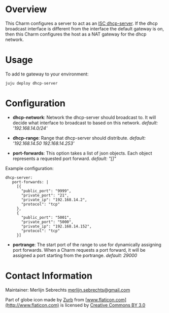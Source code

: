 # Overview

This Charm configures a server to act as an [ISC dhcp-server](https://www.isc.org/downloads/dhcp/). If the dhcp broadcast interface is different from the interface the default gateway is on, then this Charm configures the host as a NAT gateway for the dhcp network.

# Usage

To add te gateway to your environment:

    juju deploy dhcp-server

# Configuration

 -  **dhcp-network**: Network the dhcp-server should broadcast to. It will decide what interface to broadcast to based on this network. *default: '192.168.14.0/24'*

 -  **dhcp-range**: Range that dhcp-server should distribute. *default: '192.168.14.50 192.168.14.253'*

 -  **port-forwards**: This option takes a list of json objects. Each object represents a requested port forward. *default: "[]"*

 Example configuration:
 ```
 dhcp-server:
    port-forwards: |
      [{
        "public_port": "9999",
        "private_port": "21",
        "private_ip": "192.168.14.2",
        "protocol": "tcp"
      },
      {
        "public_port": "5001",
        "private_port": "5000",
        "private_ip": "192.168.14.152",
        "protocol": "tcp"
      }]
 ```

 -  **portrange**: The start port of the range to use for dynamically assigning port forwards. When a Charm requests a port forward, it will be assigned a port starting from the portrange. *default: 29000*


# Contact Information

Maintainer: Merlijn Sebrechts <merlijn.sebrechts@gmail.com>

Part of globe icon made by [Zurb](http://www.flaticon.com/authors/zurb) from [www.flaticon.com](http://www.flaticon.com) is licensed by [Creative Commons BY 3.0](http://creativecommons.org/licenses/by/3.0/)
